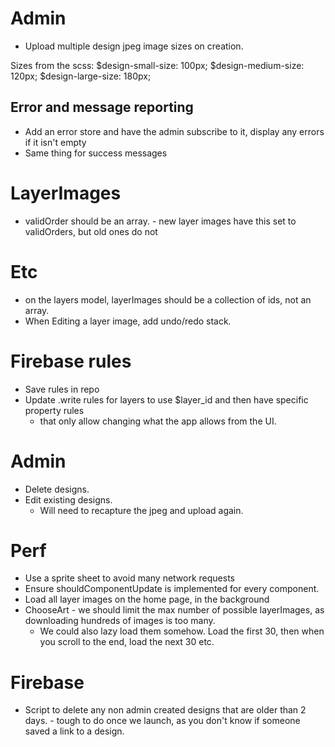 # Admin
- Upload multiple design jpeg image sizes on creation.

Sizes from the scss:
$design-small-size: 100px;
$design-medium-size: 120px;
$design-large-size: 180px;

## Error and message reporting
- Add an error store and have the admin subscribe to it, display any errors if it isn't empty
- Same thing for success messages

# LayerImages
- validOrder should be an array. - new layer images have this set to validOrders, but old ones do not

# Etc
- on the layers model, layerImages should be a collection of ids, not an array.
- When Editing a layer image, add undo/redo stack.

# Firebase rules
- Save rules in repo
- Update .write rules for layers to use $layer_id and then have specific property rules
  - that only allow changing what the app allows from the UI.

# Admin
  - Delete designs.
  - Edit existing designs.
    - Will need to recapture the jpeg and upload again.

# Perf
  - Use a sprite sheet to avoid many network requests
  - Ensure shouldComponentUpdate is implemented for every component.
  - Load all layer images on the home page, in the background
  - ChooseArt - we should limit the max number of possible layerImages, as downloading hundreds of images is too many.
    - We could also lazy load them somehow. Load the first 30, then when you scroll to the end, load the next 30 etc.

# Firebase
  - Script to delete any non admin created designs that are older than 2 days. - tough to do once we launch, as you
    don't know if someone saved a link to a design.
